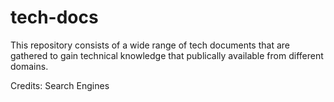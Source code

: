 # tech-docs

This repository consists of a wide range of tech documents that are gathered to gain technical knowledge that publically  available from different domains.

Credits: Search Engines
